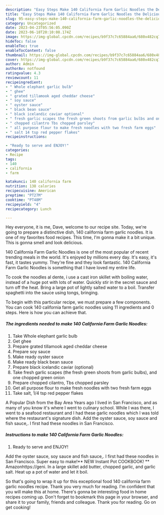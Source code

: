 ```yaml
---
description: "Easy Steps Make 140 California Farm Garlic Noodles the Delicious"
title: "Easy Steps Make 140 California Farm Garlic Noodles the Delicious"
slug: 95-easy-steps-make-140-california-farm-garlic-noodles-the-delicious
category: Uncategorized
date: 2023-04-23T05:56:05.090Z
date: 2023-06-18T20:10:08.174Z
image: https://img-global.cpcdn.com/recipes/b9f37c7c65884aa6/680x482cq70/140-california-farm-garlic-noodles-recipe-main-photo.jpg
hideToc: false
enableToc: true
enableTocContent: false
thumbnail: https://img-global.cpcdn.com/recipes/b9f37c7c65884aa6/680x482cq70/140-california-farm-garlic-noodles-recipe-main-photo.jpg
cover: https://img-global.cpcdn.com/recipes/b9f37c7c65884aa6/680x482cq70/140-california-farm-garlic-noodles-recipe-main-photo.jpg
author: Admin
authorAv: notfound
ratingvalue: 4.3
reviewcount: 11
recipeingredient:
- " Whole elephant garlic bulb"
- " ghee"
- " grated tillamook aged cheddar cheese"
- " soy sauce"
- " oyster sauce"
- " black bean sauce"
- " black icelandic caviar optional"
- " fresh garlic scapes the fresh green shoots from garlic bulbs and one chopped green onion"
- " chopped cilantro Tbs chopped parsley"
- " all purpose flour to make fresh noodles with two fresh farm eggs"
- " salt 14 tsp red pepper flakes"
recipeinstructions:

- "Ready to serve and ENJOY!"
categories:
- Recipe
tags:
- 140
- california
- farm

katakunci: 140 california farm 
nutrition: 138 calories
recipecuisine: American
preptime: "PT27M"
cooktime: "PT48M"
recipeyield: "4"
recipecategory: Lunch

---
```



Hey everyone, it is me, Dave, welcome to our recipe site. Today, we're going to prepare a distinctive dish, 140 california farm garlic noodles. It is one of my favorites food recipes. This time, I'm gonna make it a bit unique. This is gonna smell and look delicious.

140 California Farm Garlic Noodles is one of the most popular of recent trending meals in the world. It's enjoyed by millions every day. It's easy, it's fast, it tastes yummy. They're fine and they look fantastic. 140 California Farm Garlic Noodles is something that I have loved my entire life.

To cook the noodles al dente, i use a cast iron skillet with boiling water, instead of a huge pot with lots of water. Quickly stir in the secret sauce and turn off the heat. Bring a large pot of lightly salted water to a boil. Transfer spaghetti into the sauce using tongs, bringing.


To begin with this particular recipe, we must prepare a few components. You can cook 140 california farm garlic noodles using 11 ingredients and 0 steps. Here is how you can achieve that.

<!--inarticleads1-->

##### The ingredients needed to make 140 California Farm Garlic Noodles:

1. Take  Whole elephant garlic bulb
1. Get  ghee
1. Prepare  grated tillamook aged cheddar cheese
1. Prepare  soy sauce
1. Make ready  oyster sauce
1. Make ready  black bean sauce
1. Prepare  black icelandic caviar (optional)
1. Take  fresh garlic scapes (the fresh green shoots from garlic bulbs), and one chopped green onion
1. Prepare  chopped cilantro, Tbs chopped parsley
1. Get  all purpose flour to make fresh noodles with two fresh farm eggs
1. Take  salt, 1/4 tsp red pepper flakes


A Popular Dish from the Bay Area Years ago I lived in San Francisco, and as many of you know it&#39;s where I went to culinary school. While I was there, I went to a seafood restaurant and I had these garlic noodles which I was told where the restaurant&#39;s signature dish. Add the oyster sauce, soy sauce and fish sauce,. I first had these noodles in San Francisco. 

<!--inarticleads2-->

##### Instructions to make 140 California Farm Garlic Noodles:


1. Ready to serve and ENJOY!

Add the oyster sauce, soy sauce and fish sauce,. I first had these noodles in San Francisco. Super easy to make!** NEW Instant Pot COOKBOOK! ** Amazonhttps://geni. In a large skillet add butter, chopped garlic, and garlic salt. Heat up a pot of water and let it boil. 

So that's going to wrap it up for this exceptional food 140 california farm garlic noodles recipe. Thank you very much for reading. I'm confident that you will make this at home. There's gonna be interesting food in home recipes coming up. Don't forget to bookmark this page in your browser, and share it to your family, friends and colleague. Thank you for reading. Go on get cooking!
